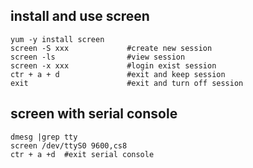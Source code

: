 ## install and use screen
```
yum -y install screen
screen -S xxx             #create new session
screen -ls                #view session
screen -x xxx             #login exist session
ctr + a + d               #exit and keep session
exit                      #exit and turn off session
```
## screen with serial console
```
dmesg |grep tty
screen /dev/ttyS0 9600,cs8
ctr + a +d  #exit serial console
```
